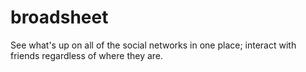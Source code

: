 broadsheet
==========

See what's up on all of the social networks in one place; interact with friends regardless of where they are.
